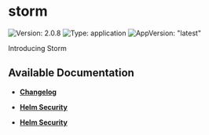 # storm

![Version: 2.0.8](https://img.shields.io/badge/Version-2.0.8-informational?style=flat-square) ![Type: application](https://img.shields.io/badge/Type-application-informational?style=flat-square) ![AppVersion: "latest"](https://img.shields.io/badge/AppVersion-"latest"-informational?style=flat-square)

Introducing Storm

## Available Documentation

- [**Changelog**](CHANGELOG)

- [**Helm Security**](container-security)

- [**Helm Security**](helm-security)

